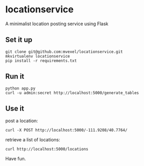 locationservice
===============

A minimalist location posting service using Flask

Set it up
---------

    git clone git@github.com:mvexel/locationservice.git
    mkvirtualenv locationservice
    pip install -r requirements.txt

Run it 
------

    python app.py
    curl -u admin:secret http://localhost:5000/generate_tables

Use it
------

post a location:

    curl -X POST http://localhost:5000/-111.9208/40.7764/

retrieve a list of locations:

    curl http://localhost:5000/locations
    
    
Have fun.
